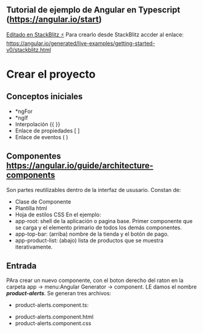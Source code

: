 Tutorial de ejemplo de Angular en Typescript (https://angular.io/start)
----

[Editado en  StackBlitz ⚡️](https://stackblitz.com/edit/angular-ntjpm5-wcqpl7)
Para crearlo desde StackBlitz accder al enlace: https://angular.io/generated/live-examples/getting-started-v0/stackblitz.html
# Crear el proyecto

## Conceptos iniciales 
* *ngFor 
* *ngIf 
* Interpolación {{ }} 
* Enlace de propiedades [ ] 
* Enlace de eventos ( ) 

## Componentes https://angular.io/guide/architecture-components
Son partes reutilizables dentro de la interfaz de ususario. Constan de:
* Clase de Componente
* Plantilla html
* Hoja de estilos CSS
En el ejemplo: 
* app-root: shell de la aplicación o pagina base. Primer componente que se carga y el elemento primario de todos los demás componentes.  
* app-top-bar: (arriba) nombre de la tienda y el botón de pago.
* app-product-list: (abajo) lista de productos que se muestra iterativamente.
## Entrada
PAra crear un nuevo componente, con el boton derecho del raton en la carpeta app -> menu:Angular Generator -> component. LE damos el nombre ***product-alerts***. Se generan tres archivos:
* product-alerts.component.ts:
>
* product-alerts.component.html
* product-alerts.component.css


